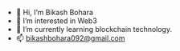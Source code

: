 - 👋 Hi, I’m Bikash Bohara
- 👀 I’m interested in Web3
- 🌱 I’m currently learning blockchain technology.
- 📫 bikashbohara092@gmail.com

<!---
programmer092/programmer092 is a ✨ special ✨ repository because its `README.md` (this file) appears on your GitHub profile.
You can click the Preview link to take a look at your changes.
--->
